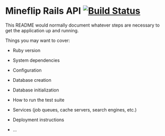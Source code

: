 # Mineflip Rails API [![Build Status](https://travis-ci.org/SamDelacruz/Mineflip-Rails.svg?branch=master)](https://travis-ci.org/SamDelacruz/Mineflip-Rails)


This README would normally document whatever steps are necessary to get the
application up and running.

Things you may want to cover:

* Ruby version

* System dependencies

* Configuration

* Database creation

* Database initialization

* How to run the test suite

* Services (job queues, cache servers, search engines, etc.)

* Deployment instructions

* ...
